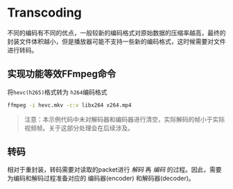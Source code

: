 # Transcoding

不同的编码有不同的优点，一般较新的编码格式对原始数据的压缩率越高，最终的封装文件体积越小，但是播放器可能不支持一些新的编码格式，这时候需要对文件进行转码。

## 实现功能等效FFmpeg命令

将`hevc(h265)`格式转为 `h264`编码格式

```bash
ffmpeg -i hevc.mkv -c:v libx264 x264.mp4
```

> 注意：本示例代码中未对解码器和编码器进行清空，实际解码的帧小于实际视频帧。关于这部分处理会在后续涉及。

## 转码

相对于重封装，转码需要对读取的packet进行 *解码* 再 *编码* 的过程。因此，需要为编码和解码过程准备对应的 编码器(encoder) 和解码器(decoder)。